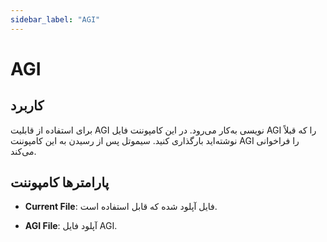 ```yaml
---
sidebar_label: "AGI"
---
```




# AGI

## کاربرد

برای استفاده از قابلیت AGI نویسی به‌کار می‌رود. در این كامپوننت فایل AGI را كه قبلاً نوشته‌اید بارگذاری کنید. سیموتل پس از رسیدن به این كامپوننت AGI را فراخوانی می‌كند.


## پارامترها کامپوننت

- **Current File**: فایل آپلود شده كه قابل استفاده است.

- **AGI File**: آپلود فایل AGI.
